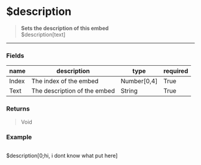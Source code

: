 # **$description**
> **Sets the description of this embed** <br/>
> $description[text]
- - -

### Fields
| name | description | type | required |
|------|-------------|------|----------|
| Index | The index of the embed | Number[0,4] | True |
| Text | The description of the embed | String | True |

### Returns
> Void

### Example
> ```php
$description[0;hi, i dont know what put here]
```